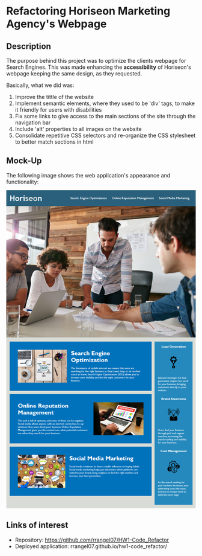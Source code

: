 # Refactoring Horiseon Marketing Agency's Webpage

## Description

The purpose behind this project was to optimize the clients webpage for Search Engines. This was made enhancing the **accessibility** of Horiseon's webpage keeping the same design, as they requested. 

Basically, what we did was:
1. Improve the tittle of the website
2. Implement semantic elements, where they used to be 'div' tags, to make it friendly for users with disabilities
3. Fix some links to give access to the main sections of the site through the navigation bar
4. Include 'alt' properties to all images on the website
5. Consolidate repetitive CSS selectors and re-organize the CSS stylesheet to better match sections in html

## Mock-Up

The following image shows the web application's appearance and functionality:

![The Horiseon webpage ](./assets/images/01-html-css-git-homework-demo.png)

## Links of interest

- Repository: https://github.com/rrangel07/HW1-Code_Refactor
- Deployed application: rrangel07.github.io/hw1-code_refactor/

